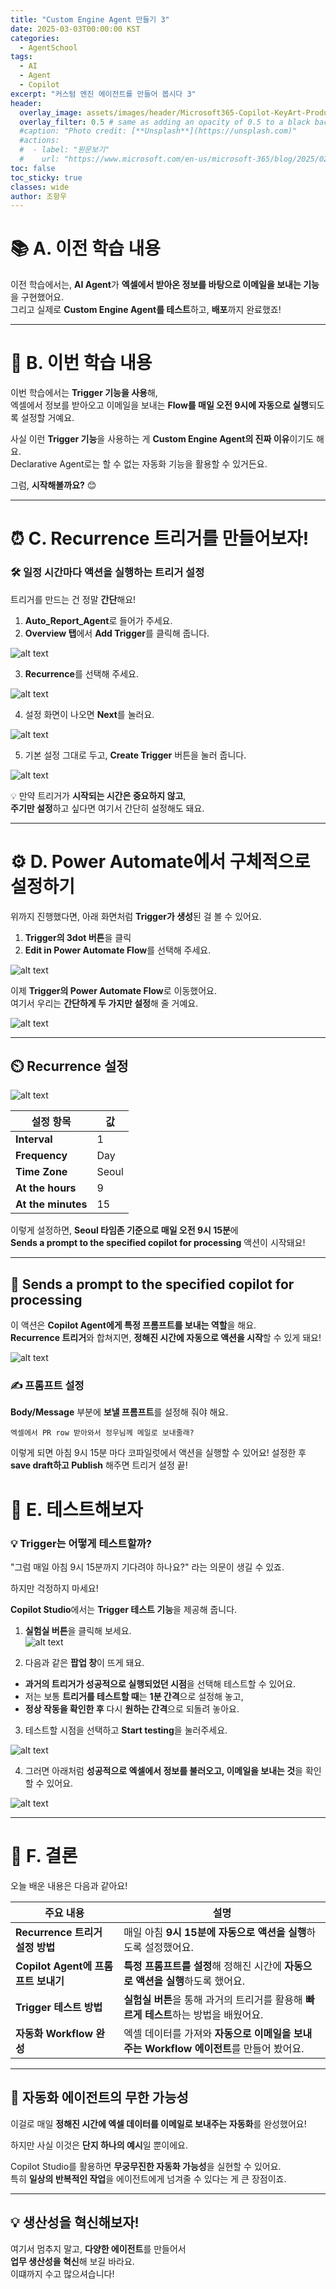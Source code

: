 ```yaml
---
title: "Custom Engine Agent 만들기 3"
date: 2025-03-03T00:00:00 KST
categories:
  - AgentSchool
tags:
  - AI
  - Agent
  - Copilot
excerpt: "커스텀 엔진 에이전트를 만들어 봅시다 3"
header:
  overlay_image: assets/images/header/Microsoft365-Copilot-KeyArt-Productivity-6K-01.png
  overlay_filter: 0.5 # same as adding an opacity of 0.5 to a black background
  #caption: "Photo credit: [**Unsplash**](https://unsplash.com)"
  #actions:
  #  - label: "원문보기"
  #    url: "https://www.microsoft.com/en-us/microsoft-365/blog/2025/02/10/discover-the-total-economic-impact-of-microsoft-365-e3/?msockid=20f4fd7af5a86c603f7ae8f6f4df6ddb"
toc: false
toc_sticky: true
classes: wide
author: 조항우
---
```


# 📚 A. 이전 학습 내용  

이전 학습에서는, **AI Agent**가 **엑셀에서 받아온 정보를 바탕으로 이메일을 보내는 기능**을 구현했어요.  
그리고 실제로 **Custom Engine Agent를 테스트**하고, **배포**까지 완료했죠!  

---

# 🚀 B. 이번 학습 내용  

이번 학습에서는 **Trigger 기능을 사용**해,  
엑셀에서 정보를 받아오고 이메일을 보내는 **Flow를 매일 오전 9시에 자동으로 실행**되도록 설정할 거예요.  

사실 이런 **Trigger 기능**을 사용하는 게 **Custom Engine Agent의 진짜 이유**이기도 해요.  
Declarative Agent로는 할 수 없는 자동화 기능을 활용할 수 있거든요.  

그럼, **시작해볼까요?** 😊  

---

# ⏰ C. Recurrence 트리거를 만들어보자!  

### 🛠️ 일정 시간마다 액션을 실행하는 트리거 설정  

트리거를 만드는 건 정말 **간단**해요!  

1. **Auto_Report_Agent**로 들어가 주세요.  
2. **Overview 탭**에서 **Add Trigger**를 클릭해 줍니다.  

![alt text](/mwkorea/assets/images/agentschool/3_automateAgent/image.png)

3. **Recurrence**를 선택해 주세요.  

![alt text](/mwkorea/assets/images/agentschool/3_automateAgent/image-1.png)

4. 설정 화면이 나오면 **Next**를 눌러요.  

![alt text](/mwkorea/assets/images/agentschool/3_automateAgent/image-2.png)

5. 기본 설정 그대로 두고, **Create Trigger** 버튼을 눌러 줍니다.  

![alt text](/mwkorea/assets/images/agentschool/3_automateAgent/image-3.png)

💡 만약 트리거가 **시작되는 시간은 중요하지 않고**,  
**주기만 설정**하고 싶다면 여기서 간단히 설정해도 돼요.  

---

# ⚙️ D. Power Automate에서 구체적으로 설정하기  

위까지 진행했다면, 아래 화면처럼 **Trigger가 생성**된 걸 볼 수 있어요.  

1. **Trigger의 3dot 버튼**을 클릭  
2. **Edit in Power Automate Flow**를 선택해 주세요.  

![alt text](/mwkorea/assets/images/agentschool/3_automateAgent/image-4.png)

이제 **Trigger의 Power Automate Flow**로 이동했어요.  
여기서 우리는 **간단하게 두 가지만 설정**해 줄 거예요.  

![alt text](/mwkorea/assets/images/agentschool/3_automateAgent/image-5.png)

---

## ⏲️ Recurrence 설정  

![alt text](/mwkorea/assets/images/agentschool/3_automateAgent/image-6.png)

| 설정 항목      | 값                 |
|----------------|---------------------|
| **Interval**   | 1                   |
| **Frequency**  | Day                 |
| **Time Zone**  | Seoul               |
| **At the hours** | 9                 |
| **At the minutes** | 15             |

이렇게 설정하면, **Seoul 타임존 기준으로 매일 오전 9시 15분**에  
**Sends a prompt to the specified copilot for processing** 액션이 시작돼요!  

---

## 💬 Sends a prompt to the specified copilot for processing  

이 액션은 **Copilot Agent에게 특정 프롬프트를 보내는 역할**을 해요.  
**Recurrence 트리거**와 합쳐지면, **정해진 시간에 자동으로 액션을 시작**할 수 있게 돼요!  

![alt text](/mwkorea/assets/images/agentschool/3_automateAgent/image-8.png)

### ✍️ 프롬프트 설정  

**Body/Message** 부분에 **보낼 프롬프트**를 설정해 줘야 해요.  
```plaintext
엑셀에서 PR row 받아와서 정우님께 메일로 보내줄래?
```

이렇게 되면 아침 9시 15분 마다 코파일럿에서 액션을 실행할 수 있어요!
설정한 후 **save draft하고 Publish** 해주면 트리거 설정 끝!

# 📅 E. 테스트해보자  

### 💡 Trigger는 어떻게 테스트할까?  

"그럼 매일 아침 9시 15분까지 기다려야 하나요?" 라는 의문이 생길 수 있죠.  

하지만 걱정하지 마세요!  

**Copilot Studio**에서는 **Trigger 테스트 기능**을 제공해 줍니다.  

1. **실험실 버튼**을 클릭해 보세요.  
![alt text](/mwkorea/assets/images/agentschool/3_automateAgent/image-9.png) 

2. 다음과 같은 **팝업 창**이 뜨게 돼요.  

- **과거의 트리거가 성공적으로 실행되었던 시점**을 선택해 테스트할 수 있어요.  
- 저는 보통 **트리거를 테스트할 때**는 **1분 간격**으로 설정해 놓고,  
- **정상 작동을 확인한 후** 다시 **원하는 간격**으로 되돌려 놓아요.  

3. 테스트할 시점을 선택하고 **Start testing**을 눌러주세요.  

![alt text](/mwkorea/assets/images/agentschool/3_automateAgent/image-10.png)

4. 그러면 아래처럼 **성공적으로 엑셀에서 정보를 불러오고, 이메일을 보내는 것**을 확인할 수 있어요.  

![alt text](/mwkorea/assets/images/agentschool/3_automateAgent/image-11.png)

---

# 🎯 F. 결론  

오늘 배운 내용은 다음과 같아요!  

| 주요 내용                                   | 설명                                                                                 |
|--------------------------------------------|-------------------------------------------------------------------------------------|
| **Recurrence 트리거 설정 방법**               | 매일 아침 **9시 15분에 자동으로 액션을 실행**하도록 설정했어요.                       |
| **Copilot Agent에 프롬프트 보내기**            | **특정 프롬프트를 설정**해 정해진 시간에 **자동으로 액션을 실행**하도록 했어요.        |
| **Trigger 테스트 방법**                      | **실험실 버튼**을 통해 과거의 트리거를 활용해 **빠르게 테스트**하는 방법을 배웠어요.     |
| **자동화 Workflow 완성**                      | 엑셀 데이터를 가져와 **자동으로 이메일을 보내주는 Workflow 에이전트**를 만들어 봤어요. |

---

## 🚀 자동화 에이전트의 무한 가능성  

이걸로 매일 **정해진 시간에 엑셀 데이터를 이메일로 보내주는 자동화**를 완성했어요!  

하지만 사실 이것은 **단지 하나의 예시**일 뿐이에요.  

Copilot Studio를 활용하면 **무궁무진한 자동화 가능성**을 실현할 수 있어요.  
특히 **일상의 반복적인 작업**을 에이전트에게 넘겨줄 수 있다는 게 큰 장점이죠.  

---

## 💡 생산성을 혁신해보자!  

여기서 멈추지 말고, **다양한 에이전트**를 만들어서  
**업무 생산성을 혁신**해 보길 바라요.  
이떄까지 수고 많으셔습니다!
